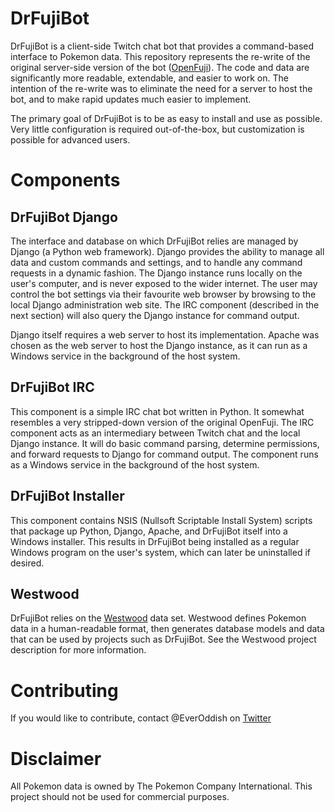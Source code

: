 # DrFujiBot

DrFujiBot is a client-side Twitch chat bot that provides a command-based interface to Pokemon data. This repository represents the re-write of the original server-side version of the bot ([OpenFuji](https://github.com/EverOddish/OpenFuji)). The code and data are significantly more readable, extendable, and easier to work on. The intention of the re-write was to eliminate the need for a server to host the bot, and to make rapid updates much easier to implement.

The primary goal of DrFujiBot is to be as easy to install and use as possible. Very little configuration is required out-of-the-box, but customization is possible for advanced users.

# Components

## DrFujiBot Django

The interface and database on which DrFujiBot relies are managed by Django (a Python web framework). Django provides the ability to manage all data and custom commands and settings, and to handle any command requests in a dynamic fashion. The Django instance runs locally on the user's computer, and is never exposed to the wider internet. The user may control the bot settings via their favourite web browser by browsing to the local Django administration web site. The IRC component (described in the next section) will also query the Django instance for command output.

Django itself requires a web server to host its implementation. Apache was chosen as the web server to host the Django instance, as it can run as a Windows service in the background of the host system.

## DrFujiBot IRC

This component is a simple IRC chat bot written in Python. It somewhat resembles a very stripped-down version of the original OpenFuji. The IRC component acts as an intermediary between Twitch chat and the local Django instance. It will do basic command parsing, determine permissions, and forward requests to Django for command output. The component runs as a Windows service in the background of the host system.

## DrFujiBot Installer

This component contains NSIS (Nullsoft Scriptable Install System) scripts that package up Python, Django, Apache, and DrFujiBot itself into a Windows installer. This results in DrFujiBot being installed as a regular Windows program on the user's system, which can later be uninstalled if desired.

## Westwood

DrFujiBot relies on the [Westwood](https://github.com/EverOddish/Westwood) data set. Westwood defines Pokemon data in a human-readable format, then generates database models and data that can be used by projects such as DrFujiBot. See the Westwood project description for more information.

# Contributing

If you would like to contribute, contact @EverOddish on [Twitter](https://twitter.com/EverOddish)

# Disclaimer

All Pokemon data is owned by The Pokemon Company International. This project should not be used for commercial purposes.
